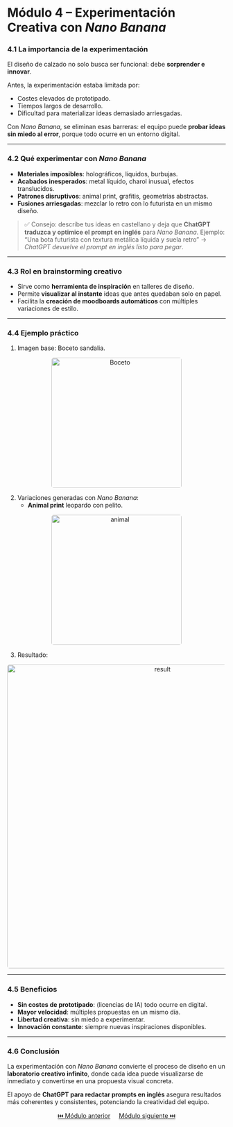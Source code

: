 # Módulo 4 – Experimentación Creativa con *Nano Banana*

### 4.1 La importancia de la experimentación
El diseño de calzado no solo busca ser funcional: debe **sorprender e innovar**.  

Antes, la experimentación estaba limitada por:  
- Costes elevados de prototipado.  
- Tiempos largos de desarrollo.  
- Dificultad para materializar ideas demasiado arriesgadas.  

Con *Nano Banana*, se eliminan esas barreras: el equipo puede **probar ideas sin miedo al error**, porque todo ocurre en un entorno digital.  

---

### 4.2 Qué experimentar con *Nano Banana*
- **Materiales imposibles**: holográficos, líquidos, burbujas.  
- **Acabados inesperados**: metal líquido, charol inusual, efectos translucidos.  
- **Patrones disruptivos**: animal print, grafitis, geometrías abstractas.  
- **Fusiones arriesgadas**: mezclar lo retro con lo futurista en un mismo diseño.  

> ✅ Consejo: describe tus ideas en castellano y deja que **ChatGPT traduzca y optimice el prompt en inglés** para *Nano Banana*. Ejemplo:  
> “Una bota futurista con textura metálica líquida y suela retro” → *ChatGPT devuelve el prompt en inglés listo para pegar*.  

---

### 4.3 Rol en brainstorming creativo
- Sirve como **herramienta de inspiración** en talleres de diseño.  
- Permite **visualizar al instante** ideas que antes quedaban solo en papel.  
- Facilita la **creación de moodboards automáticos** con múltiples variaciones de estilo.  

---

### 4.4 Ejemplo práctico
1. Imagen base: Boceto sandalia.
<p align="center">
  <img src="{{ '/oficina_avanzado/resources/boceto.jpg' | relative_url }}" alt="Boceto" width="300" style="border-radius: 5px;">
</p>  

2. Variaciones generadas con *Nano Banana*:   
   - **Animal print** leopardo con pelito.
<p align="center">
  <img src="{{ '/oficina_avanzado/resources/animal_print.png' | relative_url }}" alt="animal " width="300" style="border-radius: 5px;">
</p>

3. Resultado:   
<p align="center">
  <img src="{{ '/oficina_avanzado/resources/result_boceto.png' | relative_url }}" alt="result " width="700" style="border-radius: 5px;">
</p>

---

### 4.5 Beneficios
- **Sin costes de prototipado**: (licencias de IA) todo ocurre en digital.  
- **Mayor velocidad**: múltiples propuestas en un mismo día.  
- **Libertad creativa**: sin miedo a experimentar.  
- **Innovación constante**: siempre nuevas inspiraciones disponibles.  

---

### 4.6 Conclusión
La experimentación con *Nano Banana* convierte el proceso de diseño en un **laboratorio creativo infinito**, donde cada idea puede visualizarse de inmediato y convertirse en una propuesta visual concreta.  

El apoyo de **ChatGPT para redactar prompts en inglés** asegura resultados más coherentes y consistentes, potenciando la creatividad del equipo.  



<p align="center">
  <a href="https://hugocnl11.github.io/Formacion-interna-Navima/oficina_avanzado/modulo_3.html">⏮️ Módulo anterior</a> &nbsp;&nbsp;&nbsp;
  <a href="https://hugocnl11.github.io/Formacion-interna-Navima/oficina_avanzado/modulo_5.html">Módulo siguiente ⏭️</a>
</p>